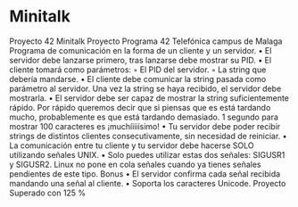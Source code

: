 # Minitalk
Proyecto 42 Minitalk 
Proyecto Programa 42 Telefónica campus de Malaga
 Programa de comunicación en la forma de un cliente y un servidor.
• El servidor debe lanzarse primero, tras lanzarse debe mostrar su PID.
• El cliente tomará como parámetros:
◦ El PID del servidor.
◦ La string que debería mandarse.
• El cliente debe comunicar la string pasada como parámetro al servidor. Una vez la
string se haya recibido, el servidor debe mostrarla.
• El servidor debe ser capaz de mostrar la string suficientemente rápido. Por rápido
queremos decir que si piensas que es está tardando mucho, probablemente es que
está tardando demasiado.
1 segundo para mostrar 100 caracteres es ¡muchíiiiisimo!
• Tu servidor debe poder recibir strings de distintos clientes consecutivamente, sin
necesidad de reiniciar.
• La comunicación entre tu cliente y tu servidor debe hacerse SOLO utilizando
señales UNIX.
• Solo puedes utilizar estas dos señales: SIGUSR1 y SIGUSR2.
Linux no pone en cola señales cuando ya tienes señales pendientes de
este tipo.
Bonus
• El servidor confirma cada señal recibida mandando una señal al cliente.
• Soporta los caracteres Unicode.
Proyecto Superado con 125 %
